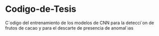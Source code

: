 # Codigo-de-Tesis
C´odigo del entrenamiento de los modelos de CNN para la detecci´on de frutos de cacao y para el descarte de presencia de anomal´ıas
